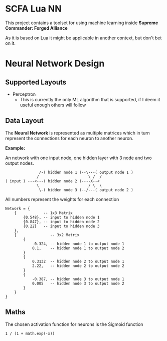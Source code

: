 # SCFA Lua NN

This project contains a toolset for using machine learning inside __Supreme Commander: Forged Alliance__

As it is based on Lua it might be applicable in another context, but don't bet on it.

# Neural Network Design

## Supported Layouts

  - Perceptron
    - This is currently the only ML algorithm that is supported, if I deem it useful enough others will follow

## Data Layout
The __Neural Network__ is represented as multiple matrices which in turn represent the connections for each neuron to another neuron.

__Example:__

An network with one input node, one hidden layer with 3 node and two output nodes.

                   /-( hidden node 1 )--\---( output node 1 )
                  /                      \ /  /
    ( input ) ---<---( hidden node 2 )----X--<
                  \                      / \  \
                   \-( hidden node 3 )--/---( output node 2 )

All numbers represent the weights for each connection

    Network = {
        {            -- 1x3 Matrix
            {0.548}, -- input to hidden node 1
            {0.847}, -- input to hidden node 2
            {0.22}   -- input to hidden node 3
        },
        {               -- 3x2 Matrix
            {
                -0.324, -- hidden node 1 to output node 1
                0.1,    -- hidden node 1 to output node 2
            }
            {
                0.3132  -- hidden node 2 to output node 1
                2.22,   -- hidden node 2 to output node 2
            }   
            {
                -0.387, -- hidden node 3 to output node 1
                0.005   -- hidden node 3 to output node 2
            }
        }
    } 

## Maths

The chosen activation function for neurons is the Sigmoid function

    1 / (1 + math.exp(-x))

